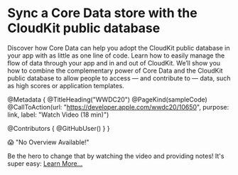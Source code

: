 # Sync a Core Data store with the CloudKit public database

Discover how Core Data can help you adopt the CloudKit public database in your app with as little as one line of code. Learn how to easily manage the flow of data through your app and in and out of CloudKit. We’ll show you how to combine the complementary power of Core Data and the CloudKit public database to allow people to access — and contribute to — data, such as high scores or application templates. 

@Metadata {
   @TitleHeading("WWDC20")
   @PageKind(sampleCode)
   @CallToAction(url: "https://developer.apple.com/wwdc20/10650", purpose: link, label: "Watch Video (18 min)")

   @Contributors {
      @GitHubUser(<replace this with your GitHub handle>)
   }
}

😱 "No Overview Available!"

Be the hero to change that by watching the video and providing notes! It's super easy:
 [Learn More…](https://wwdcnotes.github.io/WWDCNotes/documentation/wwdcnotes/contributing)

